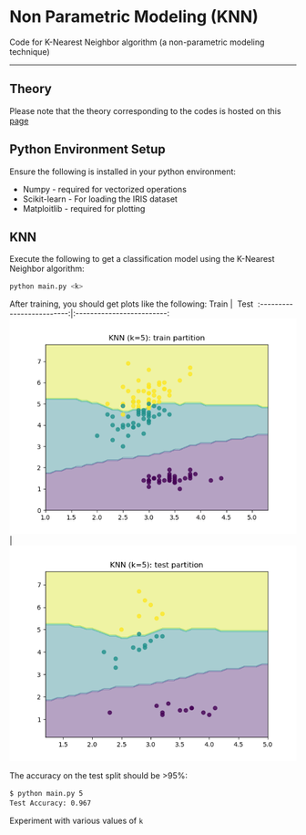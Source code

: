 
# Non Parametric Modeling (KNN)

Code for K-Nearest Neighbor algorithm (a non-parametric modeling technique)

---

## Theory

Please note that the theory corresponding to the codes is hosted on this [page](https://parag1604.github.io/notes/Machine-Learning/Non-parametric-Models)

## Python Environment Setup

Ensure the following is installed in your python environment:

- Numpy - required for vectorized operations
- Scikit-learn - For loading the IRIS dataset
- Matploitlib - required for plotting

## KNN

Execute the following to get a classification model using the K-Nearest Neighbor algorithm:

```bash
python main.py <k>
```

After training, you should get plots like the following:
Train             |  &nbsp;Test&nbsp;
:-------------------------:|:-------------------------:
![A plot showing how the model fits the data on the train set](static/decision_boundary.png "KNN Train Fit")  |  ![A plot showing how the model fits the data on the test set](static/decision_boundary_test.png "KNN Test Fit")

The accuracy on the test split should be >95%:

```bash
$ python main.py 5
Test Accuracy: 0.967
```

Experiment with various values of `k`
